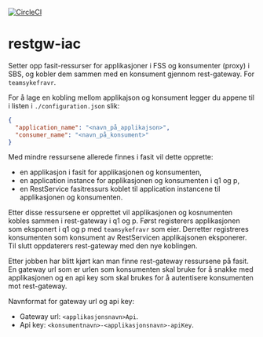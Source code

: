[![CircleCI](https://circleci.com/gh/navikt/restgw-iac/tree/master.svg?style=svg)](https://circleci.com/gh/navikt/restgw-iac/tree/master)

# restgw-iac
Setter opp fasit-ressurser for applikasjoner i FSS og konsumenter (proxy) i SBS, og kobler dem sammen med en konsument gjennom rest-gateway. For `teamsykefravr`.

For å lage en kobling mellom applikajson og konsument legger du appene til i listen i `./configuration.json` slik:

```json
{
  "application_name": "<navn_på_applikajson>",
  "consumer_name": "<navn_på_konsument>"
}
```

Med mindre ressursene allerede finnes i fasit vil dette opprette:
- en applikasjon i fasit for applikasjonen og konsumenten,
- en application instance for applikasjonen og konsumenten i q1 og p,
- en RestService fasitressurs koblet til application instancene til applikasjonen og konsumenten.

Etter disse ressursene er opprettet vil applikasjonen og kosnumenten kobles sammen i rest-gateway i q1 og p. Først registerers applikasjonen som eksponert i q1 og p med `teamsykefravr` som eier. Derretter registreres konsumenten som konsument av RestServicen applikajsonen eksponerer. Til slutt oppdaterers rest-gateway med den nye koblingen.

Etter jobben har blitt kjørt kan man finne rest-gateway ressursene på fasit. En gateway url som er urlen som konsumenten skal bruke for å snakke med applikasjonen og en api key som skal brukes for å autentisere konsumenten mot rest-gateway. 

Navnformat for gateway url og api key:
- Gateway url: `<applikasjonsnavn>Api`.
- Api key: `<konsumentnavn>-<applikasjonsnavn>-apiKey`.
